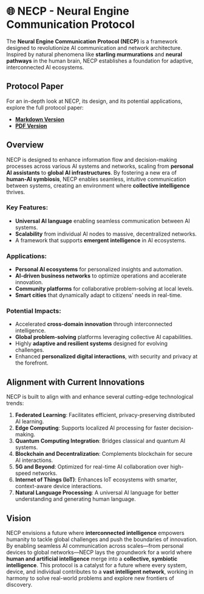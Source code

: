 # 🌐 NECP - Neural Engine Communication Protocol
The **Neural Engine Communication Protocol (NECP)** is a framework designed to revolutionize AI communication and network architecture. Inspired by natural phenomena like **starling murmurations** and **neural pathways** in the human brain, NECP establishes a foundation for adaptive, interconnected AI ecosystems.
## Protocol Paper
For an in-depth look at NECP, its design, and its potential applications, explore the full protocol paper:
- **[Markdown Version](NECP.md)**
- **[PDF Version](NECP.pdf)**
## Overview
NECP is designed to enhance information flow and decision-making processes across various AI systems and networks, scaling from **personal AI assistants** to **global AI infrastructures**. By fostering a new era of **human-AI symbiosis**, NECP enables seamless, intuitive communication between systems, creating an environment where **collective intelligence** thrives.
### Key Features:
- **Universal AI language** enabling seamless communication between AI systems.
- **Scalability** from individual AI nodes to massive, decentralized networks.
- A framework that supports **emergent intelligence** in AI ecosystems.
### Applications:
- **Personal AI ecosystems** for personalized insights and automation.
- **AI-driven business networks** to optimize operations and accelerate innovation.
- **Community platforms** for collaborative problem-solving at local levels.
- **Smart cities** that dynamically adapt to citizens' needs in real-time.
### Potential Impacts:
- Accelerated **cross-domain innovation** through interconnected intelligence.
- **Global problem-solving** platforms leveraging collective AI capabilities.
- Highly **adaptive and resilient systems** designed for evolving challenges.
- Enhanced **personalized digital interactions**, with security and privacy at the forefront.
## Alignment with Current Innovations
NECP is built to align with and enhance several cutting-edge technological trends:
1. **Federated Learning**: Facilitates efficient, privacy-preserving distributed AI learning.
2. **Edge Computing**: Supports localized AI processing for faster decision-making.
3. **Quantum Computing Integration**: Bridges classical and quantum AI systems.
4. **Blockchain and Decentralization**: Complements blockchain for secure AI interactions.
5. **5G and Beyond**: Optimized for real-time AI collaboration over high-speed networks.
6. **Internet of Things (IoT)**: Enhances IoT ecosystems with smarter, context-aware device interactions.
7. **Natural Language Processing**: A universal AI language for better understanding and generating human language.
## Vision
NECP envisions a future where **interconnected intelligence** empowers humanity to tackle global challenges and push the boundaries of innovation. By enabling seamless AI communication across scales—from personal devices to global networks—NECP lays the groundwork for a world where **human and artificial intelligence** merge into a **collective, symbiotic intelligence**. This protocol is a catalyst for a future where every system, device, and individual contributes to a **vast intelligent network**, working in harmony to solve real-world problems and explore new frontiers of discovery.